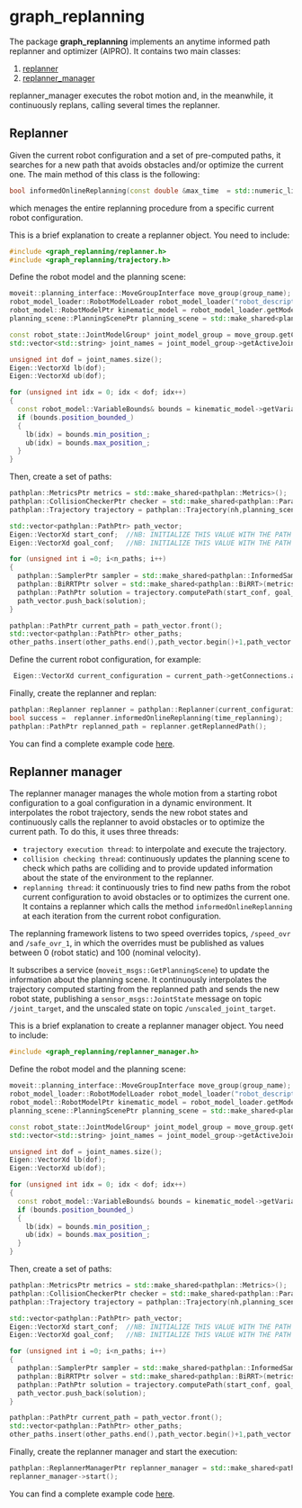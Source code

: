 # **graph_replanning**

The package **graph_replanning** implements an anytime informed path replanner and optimizer (AIPRO).
It contains two main classes:
 1. [replanner](https://github.com/JRL-CARI-CNR-UNIBS/online_replanner/blob/master/graph_replanning/include/graph_replanning/replanner.h)
 2. [replanner_manager](https://github.com/JRL-CARI-CNR-UNIBS/online_replanner/blob/master/graph_replanning/include/graph_replanning/replanner_manager.h)

 replanner_manager executes the robot motion and, in the meanwhile, it continuously replans, calling several times the replanner.

## Replanner
Given the current robot configuration and a set of pre-computed paths, it searches for a new path that avoids obstacles and/or optimize the current one. The main method of this class is the following:
```cpp
bool informedOnlineReplanning(const double &max_time  = std::numeric_limits<double>::infinity());
```
which menages the entire replanning procedure from a specific current robot configuration.

This is a brief explanation to create a replanner object.
You need to include:
```cpp
#include <graph_replanning/replanner.h>
#include <graph_replanning/trajectory.h>
```
Define the robot model and the planning scene:
```cpp
moveit::planning_interface::MoveGroupInterface move_group(group_name);
robot_model_loader::RobotModelLoader robot_model_loader("robot_description");
robot_model::RobotModelPtr kinematic_model = robot_model_loader.getModel();
planning_scene::PlanningScenePtr planning_scene = std::make_shared<planning_scene::PlanningScene>(kinematic_model);

const robot_state::JointModelGroup* joint_model_group = move_group.getCurrentState()->getJointModelGroup(group_name);
std::vector<std::string> joint_names = joint_model_group->getActiveJointModelNames();

unsigned int dof = joint_names.size();
Eigen::VectorXd lb(dof);
Eigen::VectorXd ub(dof);

for (unsigned int idx = 0; idx < dof; idx++)
{
  const robot_model::VariableBounds& bounds = kinematic_model->getVariableBounds(joint_names.at(idx));
  if (bounds.position_bounded_)
  {
    lb(idx) = bounds.min_position_;
    ub(idx) = bounds.max_position_;
  }
}
```

Then, create a set of paths:
```cpp
pathplan::MetricsPtr metrics = std::make_shared<pathplan::Metrics>();
pathplan::CollisionCheckerPtr checker = std::make_shared<pathplan::ParallelMoveitCollisionChecker>(planning_scene, group_name);
pathplan::Trajectory trajectory = pathplan::Trajectory(nh,planning_scene,group_name);

std::vector<pathplan::PathPtr> path_vector;
Eigen::VectorXd start_conf;  //NB: INITIALIZE THIS VALUE WITH THE PATH START CONFIGURATION
Eigen::VectorXd goal_conf;   //NB: INITIALIZE THIS VALUE WITH THE PATH STOP CONFIGURATION

for (unsigned int i =0; i<n_paths; i++)
{
  pathplan::SamplerPtr sampler = std::make_shared<pathplan::InformedSampler>(start_conf, goal_conf, lb, ub);
  pathplan::BiRRTPtr solver = std::make_shared<pathplan::BiRRT>(metrics, checker, sampler);
  pathplan::PathPtr solution = trajectory.computePath(start_conf, goal_conf,solver,1);
  path_vector.push_back(solution);
}

pathplan::PathPtr current_path = path_vector.front();
std::vector<pathplan::PathPtr> other_paths;
other_paths.insert(other_paths.end(),path_vector.begin()+1,path_vector.end());
```
Define the current robot configuration, for example:
```cpp
 Eigen::VectorXd current_configuration = current_path->getConnections.at(0)->getChild()->getConfiguration();
```
Finally, create the replanner and replan:
```cpp
pathplan::Replanner replanner = pathplan::Replanner(current_configuration, current_path, other_paths, solver, metrics, checker, lb, ub);
bool success =  replanner.informedOnlineReplanning(time_replanning);
pathplan::PathPtr replanned_path = replanner.getReplannedPath();
```
You can find a complete example code [here](https://github.com/JRL-CARI-CNR-UNIBS/online_replanner/blob/master/graph_replanning_examples/src/example_replanner.cpp).

## Replanner manager
The replanner manager manages the whole motion from a starting robot configuration to a goal configuration in a dynamic environment. It interpolates the robot trajectory, sends the new robot states and continuously calls the replanner to avoid obstacles or to optimize the current path. To do this, it uses three threads:
- `trajectory execution thread`: to interpolate and execute the trajectory.
- `collision checking thread`: continuously updates the planning scene to check which paths are colliding and to provide updated information about the state of the environment to the replanner.
- `replanning thread`: it continuously tries to find new paths from the robot current configuration to avoid obstacles or to optimizes the current one. It contains a replanner which calls the method `informedOnlineReplanning` at each iteration from the current robot configuration.

The replanning framework listens to two speed overrides topics, `/speed_ovr` and `/safe_ovr_1`, in which the overrides must be published as values between 0 (robot static) and 100 (nominal velocity).

It subscribes a service (`moveit_msgs::GetPlanningScene`) to update the information about the planning scene.
It continuously interpolates the trajectory computed starting from the replanned path and sends the new robot state, publishing a `sensor_msgs::JointState` message on topic `/joint_target`, and the unscaled state on topic `/unscaled_joint_target`.

This is a brief explanation to create a replanner manager object.
You need to include:
```cpp
#include <graph_replanning/replanner_manager.h>
```
Define the robot model and the planning scene:
```cpp
moveit::planning_interface::MoveGroupInterface move_group(group_name);
robot_model_loader::RobotModelLoader robot_model_loader("robot_description");
robot_model::RobotModelPtr kinematic_model = robot_model_loader.getModel();
planning_scene::PlanningScenePtr planning_scene = std::make_shared<planning_scene::PlanningScene>(kinematic_model);

const robot_state::JointModelGroup* joint_model_group = move_group.getCurrentState()->getJointModelGroup(group_name);
std::vector<std::string> joint_names = joint_model_group->getActiveJointModelNames();

unsigned int dof = joint_names.size();
Eigen::VectorXd lb(dof);
Eigen::VectorXd ub(dof);

for (unsigned int idx = 0; idx < dof; idx++)
{
  const robot_model::VariableBounds& bounds = kinematic_model->getVariableBounds(joint_names.at(idx));
  if (bounds.position_bounded_)
  {
    lb(idx) = bounds.min_position_;
    ub(idx) = bounds.max_position_;
  }
}
```

Then, create a set of paths:
```cpp
pathplan::MetricsPtr metrics = std::make_shared<pathplan::Metrics>();
pathplan::CollisionCheckerPtr checker = std::make_shared<pathplan::ParallelMoveitCollisionChecker>(planning_scene, group_name);
pathplan::Trajectory trajectory = pathplan::Trajectory(nh,planning_scene,group_name);

std::vector<pathplan::PathPtr> path_vector;
Eigen::VectorXd start_conf;  //NB: INITIALIZE THIS VALUE WITH THE PATH START CONFIGURATION
Eigen::VectorXd goal_conf;   //NB: INITIALIZE THIS VALUE WITH THE PATH STOP CONFIGURATION

for (unsigned int i =0; i<n_paths; i++)
{
  pathplan::SamplerPtr sampler = std::make_shared<pathplan::InformedSampler>(start_conf, goal_conf, lb, ub);
  pathplan::BiRRTPtr solver = std::make_shared<pathplan::BiRRT>(metrics, checker, sampler);
  pathplan::PathPtr solution = trajectory.computePath(start_conf, goal_conf,solver,1);
  path_vector.push_back(solution);
}

pathplan::PathPtr current_path = path_vector.front();
std::vector<pathplan::PathPtr> other_paths;
other_paths.insert(other_paths.end(),path_vector.begin()+1,path_vector.end());
```
Finally, create the replanner manager and start the execution:
```cpp
pathplan::ReplannerManagerPtr replanner_manager = std::make_shared<pathplan::ReplannerManager>(current_path, other_paths, nh);
replanner_manager->start();
```
You can find a complete example code [here](https://github.com/JRL-CARI-CNR-UNIBS/online_replanner/blob/master/graph_replanning_examples/src/example_replanner_manager.cpp).
